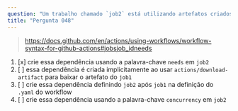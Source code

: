 ```yaml
---
question: "Um trabalho chamado `job2` está utilizando artefatos criados no `job1`. Portanto, é importante garantir que o `job1` seja concluído antes que o `job2` comece a procurar pelos artefatos. Como você deve criar essa dependência?"
title: "Pergunta 048"
---
```



> https://docs.github.com/en/actions/using-workflows/workflow-syntax-for-github-actions#jobsjob_idneeds

1. [x] crie essa dependência usando a palavra-chave `needs` em `job2`
1. [ ] essa dependência é criada implicitamente ao usar `actions/download-artifact` para baixar o artefato do `job1`
1. [ ] crie essa dependência definindo `job2` após `job1` na definição do `.yaml` do workflow
1. [ ] crie essa dependência usando a palavra-chave `concurrency` em `job2`
